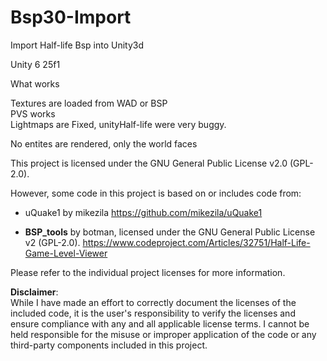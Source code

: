# Bsp30-Import
    
   
Import Half-life Bsp into Unity3d
   
Unity 6 25f1
    

What works

Textures are loaded from WAD or BSP  
PVS works   
Lightmaps are Fixed, unityHalf-life were very buggy.    
    
   
No entites are rendered, only the world faces
   
   
   
  
   
This project is licensed under the GNU General Public License v2.0 (GPL-2.0).
   
However, some code in this project is based on or includes code from:
   
- uQuake1 by mikezila
  https://github.com/mikezila/uQuake1
      

     
- **BSP_tools** by botman, licensed under the GNU General Public License v2 (GPL-2.0).
  https://www.codeproject.com/Articles/32751/Half-Life-Game-Level-Viewer


Please refer to the individual project licenses for more information.

**Disclaimer**:  
While I have made an effort to correctly document the licenses of the included code, it is the user's responsibility to verify the licenses and ensure compliance with any and all applicable license terms. I cannot be held responsible for the misuse or improper application of the code or any third-party components included in this project.
